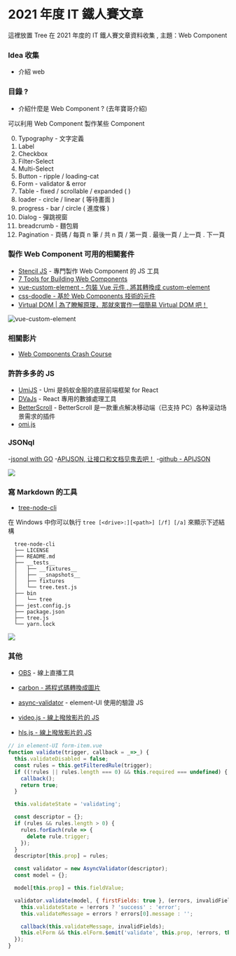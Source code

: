# 2021 年度 IT 鐵人賽文章

這裡放置 Tree 在 2021 年度的 IT 鐵人賽文章資料收集 , 主題：Web Component

### Idea 收集

- 介紹 web

### 目錄 ?

- 介紹什麼是 Web Component ? (去年寶哥介紹)

可以利用 Web Component 製作某些 Component 

0. Typography - 文字定義
1. Label 
2. Checkbox 
3. Filter-Select 
4. Multi-Select 
5. Button - ripple / loading-cat 
6. Form - validator & error
7. Table - fixed / scrollable / expanded (  )
8. loader - circle / linear ( 等待畫面 )
9. progress - bar / circle ( 進度條 )
10. Dialog - 彈跳視窗
11. breadcrumb - 麵包屑 
12. Pagination - 頁碼 / 每頁 n 筆 / 共 n 頁 / 第一頁 . 最後一頁 / 上一頁 . 下一頁

### 製作 Web Component 可用的相關套件

- [Stencil JS](https://blog.techbridge.cc/2020/03/30/stencil-claps-web-component/) - 專門製作 Web Component 的 JS 工具
- [7 Tools for Building Web Components](https://blog.bitsrc.io/7-tools-for-developing-web-components-in-2019-1d5b7360654d)
- [vue-custom-element - 包裝 Vue 元件 , 將其轉換成 custom-element](https://github.com/karol-f/vue-custom-element)
- [css-doodle - 基於 Web Components 技術的元件](https://css-doodle.com/)
- [Virtual DOM | 為了瞭解原理，那就來實作一個簡易 Virtual DOM 吧！](https://medium.com/%E6%89%8B%E5%AF%AB%E7%AD%86%E8%A8%98/build-a-simple-virtual-dom-5cf12ccf379f)


![vue-custom-element](https://github.com/karol-f/vue-custom-element/raw/master/demo/assets/images/vue-custom-element-schema.png)

### 相關影片

- [Web Components Crash Course](https://www.youtube.com/watch?v=PCWaFLy3VUo&t=940s)

### 許許多多的 JS

- [UmiJS](https://umijs.org/zh-CN/docs) - Umi 是蚂蚁金服的底层前端框架 for React 
- [DVaJs](https://dvajs.com/guide/#%E7%89%B9%E6%80%A7) - React 專用的數據處理工具
- [BetterScroll](https://better-scroll.github.io/docs/zh-CN/guide/base-scroll-options.html#scrollx) - BetterScroll 是一款重点解决移动端（已支持 PC）各种滚动场景需求的插件
- [omi.js](https://github.com/Tencent/omi/tree/v6/packages/omi-30-seconds#font-face-doesnt-work-in-shadow-dom)

### JSONql

-[jsonql with GO](https://github.com/elgs/jsonql)
-[APIJSON, 让接口和文档见鬼去吧！](https://my.oschina.net/tommylemon/blog/805459)
-[github - APIJSON](https://github.com/Tencent/APIJSON)

![](https://camo.githubusercontent.com/d2ac0b753e96c7c1a2bd92fe38cbc7cae9b64d8b0ff2821b30f0e0886d895389/68747470733a2f2f6f7363696d672e6f736368696e612e6e65742f6f73636e65742f75702d65323132343065663337373033323665653630313565303532323236643064613138342e4a504547)

### 寫 Markdown 的工具

- [tree-node-cli](https://www.npmjs.com/package/tree-node-cli)

在 Windows 中你可以執行 `tree [<drive>:][<path>] [/f] [/a]` 來顯示下述結構

```
  tree-node-cli
  ├── LICENSE
  ├── README.md
  ├── __tests__
  │   ├── __fixtures__
  │   ├── __snapshots__
  │   ├── fixtures
  │   └── tree.test.js
  ├── bin
  │   └── tree
  ├── jest.config.js
  ├── package.json
  ├── tree.js
  └── yarn.lock
```

![](https://i.imgur.com/aQMpd1V.png)

### 其他

- [OBS](https://obsproject.com/) - 線上直播工具 
- [carbon - 將程式碼轉換成圖片](https://carbon.now.sh/)

- [async-validator](https://github.com/yiminghe/async-validator) - element-UI 使用的驗證 JS

- [video.js - 線上撥放影片的 JS](https://videojs.com/getting-started)
- [hls.js - 線上撥放影片的 JS](https://videojs.com/getting-started)

```javascript
// in element-UI form-item.vue 
function validate(trigger, callback = _=>_) {
  this.validateDisabled = false;
  const rules = this.getFilteredRule(trigger);
  if ((!rules || rules.length === 0) && this.required === undefined) {
    callback();
    return true;
  }

  this.validateState = 'validating';

  const descriptor = {};
  if (rules && rules.length > 0) {
    rules.forEach(rule => {
      delete rule.trigger;
    });
  }
  descriptor[this.prop] = rules;

  const validator = new AsyncValidator(descriptor);
  const model = {};

  model[this.prop] = this.fieldValue;

  validator.validate(model, { firstFields: true }, (errors, invalidFields) => {
    this.validateState = !errors ? 'success' : 'error';
    this.validateMessage = errors ? errors[0].message : '';

    callback(this.validateMessage, invalidFields);
    this.elForm && this.elForm.$emit('validate', this.prop, !errors, this.validateMessage || null);
  });
}
```
